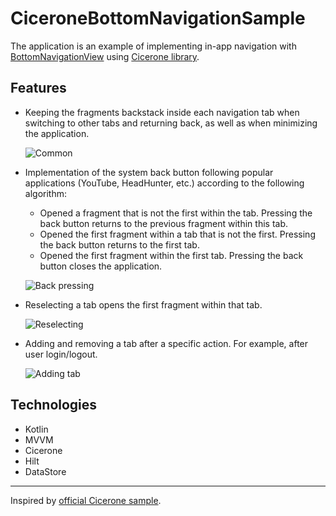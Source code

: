 # CiceroneBottomNavigationSample

The application is an example of implementing in-app navigation with [BottomNavigationView](https://developer.android.com/reference/com/google/android/material/bottomnavigation/BottomNavigationView) using [Cicerone library](https://github.com/terrakok/Cicerone).

## Features
  * Keeping the fragments backstack inside each navigation tab when switching to other tabs and returning back, as well as when minimizing the application.
  
    ![Common](https://user-images.githubusercontent.com/62345510/216829561-e9633c8b-1eb6-472c-a7c0-b09250b31bd7.gif)
  * Implementation of the system back button following popular applications (YouTube, HeadHunter, etc.) according to the following algorithm:
    * Opened a fragment that is not the first within the tab. Pressing the back button returns to the previous fragment within this tab.
    * Opened the first fragment within a tab that is not the first. Pressing the back button returns to the first tab.
    * Opened the first fragment within the first tab. Pressing the back button closes the application.
    
    ![Back pressing](https://user-images.githubusercontent.com/62345510/216829589-28374ad7-ccba-4b5f-a138-c5b3906fbe0a.gif)
  * Reselecting a tab opens the first fragment within that tab.
  
    ![Reselecting](https://user-images.githubusercontent.com/62345510/216829598-e19a02f1-3121-49b3-b8fc-580d6983d3fe.gif)
  * Adding and removing a tab after a specific action. For example, after user login/logout.
  
    ![Adding tab](https://user-images.githubusercontent.com/62345510/216829606-2fa41522-ab54-4bc7-9ff8-1a71276aedb8.gif)

## Technologies
  * Kotlin
  * MVVM
  * Cicerone
  * Hilt
  * DataStore

---  
Inspired by [official Cicerone sample](https://github.com/terrakok/Cicerone/tree/master/sample).
